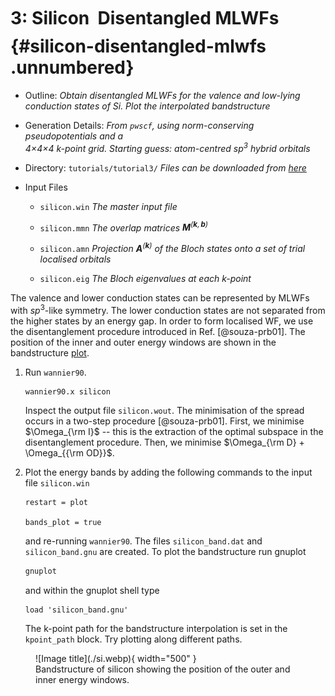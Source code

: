 # 3: Silicon &#151; Disentangled MLWFs {#silicon-disentangled-mlwfs .unnumbered}

-   Outline: *Obtain disentangled MLWFs for the valence and low-lying
    conduction states of Si. Plot the interpolated bandstructure*

-   Generation Details: *From `pwscf`, using norm-conserving
    pseudopotentials and a <br>
    4$\times$4$\times$4 k-point grid.
    Starting guess: atom-centred sp$^3$ hybrid orbitals*

-   Directory: `tutorials/tutorial3/` *Files can be downloaded from [here](https://github.com/wannier-developers/wannier90/tutorials/tutorial3)*

-   Input Files

    -    `silicon.win` *The master input file*

    -    `silicon.mmn` *The overlap matrices
        $\mathbf{M}^{(\mathbf{k},\mathbf{b})}$*

    -    `silicon.amn` *Projection $\mathbf{A}^{(\mathbf{k})}$ of the
        Bloch states onto a set of trial localised orbitals*

    -    `silicon.eig` *The Bloch eigenvalues at each k-point*

The valence and lower conduction states can be represented by MLWFs with
$sp^3$-like symmetry. The lower conduction states are not separated from
the higher states by an energy gap. In order to form localised WF, we
use the disentanglement procedure introduced in Ref. [@souza-prb01]. The
position of the inner and outer energy windows are shown in the bandstructure
[plot](#fig:si.bnd).

1.  Run `wannier90`.

    ```bash title="Terminal"
    wannier90.x silicon
    ```

    Inspect the output file `silicon.wout`. The minimisation of the
    spread occurs in a two-step procedure [@souza-prb01]. First, we
    minimise $\Omega_{\rm I}$ -- this is the extraction of the optimal
    subspace in the disentanglement procedure. Then, we minimise
    $\Omega_{\rm D} +
    \Omega_{{\rm OD}}$.

2.  Plot the energy bands by adding the following commands to the input
    file `silicon.win`

    ```vi title="Input file"
    restart = plot
    
    bands_plot = true
    ```

    and re-running `wannier90`. The files `silicon_band.dat` and
    ` silicon_band.gnu` are created. To plot the bandstructure run
    gnuplot
    
    ```bash title="Terminal"
    gnuplot
    ```

    and within the gnuplot shell type
   
    ```gnuplot title="Gnuplot shell"
    load 'silicon_band.gnu'
    ```

    The k-point path for the bandstructure interpolation is set in the
    `kpoint_path` block. Try plotting along different paths.

<figure markdown="span" id="fig:si.bnd">
![Image title](./si.webp){ width="500" }
<figcaption> Bandstructure of silicon showing the position of the outer
and inner energy windows.</figcaption>
</figure>
